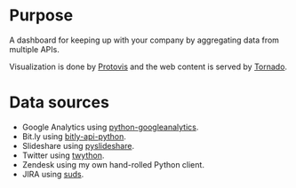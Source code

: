 # Purpose

A dashboard for keeping up with your company by aggregating data from multiple APIs.

Visualization is done by [Protovis](http://www.protovis.org) and the web content is served by [Tornado](http://www.tornadoweb.org).

# Data sources

 * Google Analytics using [python-googleanalytics](http://github.com/clintecker/python-googleanalytics/).
 * Bit.ly using [bitly-api-python](http://github.com/hammer/bitly-api-python).
 * Slideshare using [pyslideshare](http://code.google.com/p/pyslideshare).
 * Twitter using [twython](http://github.com/ryanmcgrath/twython).
 * Zendesk using my own hand-rolled Python client.
 * JIRA using [suds](https://fedorahosted.org/suds).
